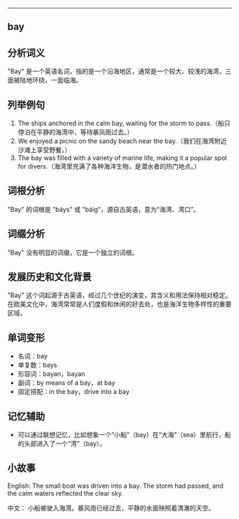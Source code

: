 
---------------
## bay
## 分析词义
"Bay" 是一个英语名词，指的是一个沿海地区，通常是一个较大、较浅的海湾，三面被陆地环绕，一面临海。

## 列举例句
1. The ships anchored in the calm bay, waiting for the storm to pass.（船只停泊在平静的海湾中，等待暴风雨过去。）
2. We enjoyed a picnic on the sandy beach near the bay.（我们在海湾附近沙滩上享受野餐。）
3. The bay was filled with a variety of marine life, making it a popular spot for divers.（海湾里充满了各种海洋生物，是潜水者的热门地点。）

## 词根分析
"Bay" 的词根是 "báys" 或 "báig"，源自古英语，意为“海湾、湾口”。

## 词缀分析
"Bay" 没有明显的词缀，它是一个独立的词根。

## 发展历史和文化背景
"Bay" 这个词起源于古英语，经过几个世纪的演变，其含义和用法保持相对稳定。在欧美文化中，海湾常常是人们度假和休闲的好去处，也是海洋生物多样性的重要区域。

## 单词变形
- 名词：bay
- 单复数：bays
- 形容词：bayan，bayan
- 副词：by means of a bay，at bay
- 固定搭配：in the bay，drive into a bay

## 记忆辅助
- 可以通过联想记忆，比如想象一个“小船”（bay）在“大海”（sea）里航行，船的头部进入了一个“湾”（bay）。

## 小故事
English:
The small boat was driven into a bay. The storm had passed, and the calm waters reflected the clear sky.

中文：
小船被驶入海湾。暴风雨已经过去，平静的水面映照着清澈的天空。

